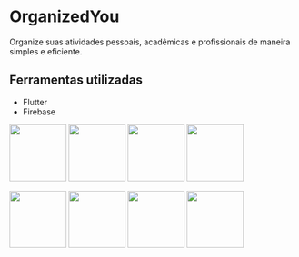 # OrganizedYou

Organize suas atividades pessoais, acadêmicas e profissionais de maneira simples e eficiente.

## Ferramentas utilizadas

* Flutter
* Firebase

<p float="left">
  <img src="https://github.com/RenanFerreira0412/OrganizedYou/assets/96136397/8072865a-f10a-4544-93dd-0eea1155f875" width="100">
  <img src="https://github.com/RenanFerreira0412/OrganizedYou/assets/96136397/c2208575-7a18-4a80-bf69-fc8359d14dc5" width="100">
  <img src="https://github.com/RenanFerreira0412/OrganizedYou/assets/96136397/e626af8a-1613-44e3-8d98-a17dcc9a17ff" width="100">
  <img src="https://github.com/RenanFerreira0412/OrganizedYou/assets/96136397/4b045b5f-c46c-4ea8-ac14-6477cd20ce70" width="100">
</p>
  
<p  float="left">
  <img src="https://github.com/RenanFerreira0412/OrganizedYou/assets/96136397/75469eaa-6a8d-4237-abfd-9fb80de28799" width="100">
  <img src="https://github.com/RenanFerreira0412/OrganizedYou/assets/96136397/136e0ed2-0652-409d-81bd-9f437108319c" width="100">
  <img src="https://github.com/RenanFerreira0412/OrganizedYou/assets/96136397/e974efce-9718-4b08-953e-8247637749c6" width="100">
  <img src="https://github.com/RenanFerreira0412/OrganizedYou/assets/96136397/040be231-afce-44f7-a257-d330a2f0378b" width="100">
</p>
